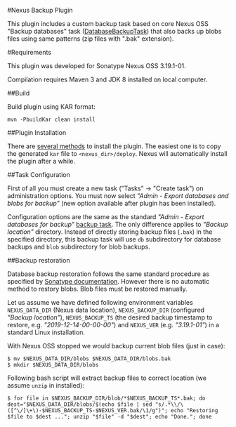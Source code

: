 #Nexus Backup Plugin

This plugin includes a custom backup task based on core Nexus OSS "Backup databases" task ([DatabaseBackupTask](https://github.com/sonatype/nexus-public/blob/master/components/nexus-core/src/main/java/org/sonatype/nexus/internal/backup/DatabaseBackupTask.java)) that also backs up blobs files using same patterns (zip files with ".bak" extension).

#Requirements

This plugin was developed for Sonatype Nexus OSS 3.19.1-01. 

Compilation requires Maven 3 and JDK 8 installed on local computer.

##Build 

Build plugin using KAR format:

```
mvn -PbuildKar clean install
```

##Plugin Installation

There are [several methods](https://sonatype-nexus-community.github.io/nexus-development-guides/plugin-install.html) to install the plugin. The easiest one is to copy the generated `kar` file to `<nexus_dir>/deploy`. Nexus will automatically install the plugin after a while. 

##Task Configuration

First of all you must create a new task ("Tasks" -> "Create task") on administration options. You must now select _"Admin - Export databases and blobs for backup"_ (new option available after plugin has been installed). 

Configuration options are the same as the standard _"Admin - Export databases for backup"_ [backup task](https://help.sonatype.com/repomanager3/backup-and-restore/configure-and-run-the-backup-task). The only difference applies to _"Backup location"_ directory. Instead of directly storing backup files (`.bak`) in the specified directory, this backup task will use `db` subdirectory for database backups and `blob` subdirectory for blob backups.      

##Backup restoration

Database backup restoration follows the same standard procedure as specified by [Sonatype documentation](https://help.sonatype.com/repomanager3/backup-and-restore/restore-exported-databases). However there is no automatic method to restory blobs. Blob files must be restored manually. 

Let us assume we have defined following environment variables `NEXUS_DATA_DIR` (Nexus data location), `NEXUS_BACKUP_DIR` (configured  _"Backup location"_), `NEXUS_BACKUP_TS` (the desired backup timestamp to restore, e.g. _"2019-12-14-00-00-00"_) and `NEXUS_VER` (e.g. _"3.19.1-01"_)  in a standard Linux installation.

With Nexus OSS stopped we would backup current blob files (just in case):
```
$ mv $NEXUS_DATA_DIR/blobs $NEXUS_DATA_DIR/blobs.bak
$ mkdir $NEXUS_DATA_DIR/blobs 
```

Following bash script will extract backup files to correct location (we assume `unzip` in installed):

```
$ for file in $NEXUS_BACKUP_DIR/blob/*$NEXUS_BACKUP_TS*.bak; do dest="$NEXUS_DATA_DIR/blobs/$(echo $file | sed "s/.*\\/\([^\/]\+\)-$NEXUS_BACKUP_TS-$NEXUS_VER.bak/\1/g")"; echo "Restoring $file to $dest ..."; unzip "$file" -d "$dest"; echo "Done."; done
```